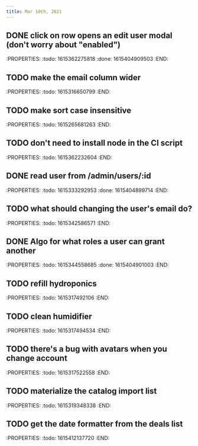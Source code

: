 ```yaml
---
title: Mar 10th, 2021
---
```


## DONE click on row opens an edit user modal (don't worry about "enabled")
:PROPERTIES:
:todo: 1615362275818
:done: 1615404909503
:END:
## TODO make the email column wider
:PROPERTIES:
:todo: 1615316650799
:END:
## TODO make sort case insensitive
:PROPERTIES:
:todo: 1615265681263
:END:
## TODO don't need to install node in the CI script
:PROPERTIES:
:todo: 1615362232604
:END:
## DONE read user from /admin/users/:id
:PROPERTIES:
:todo: 1615333292953
:done: 1615404899714
:END:
## TODO what should changing the user's email do?
:PROPERTIES:
:todo: 1615342586571
:END:
## DONE Algo for what roles a user can grant another
:PROPERTIES:
:todo: 1615344558685
:done: 1615404901003
:END:
## TODO refill hydroponics
:PROPERTIES:
:todo: 1615317492106
:END:
## TODO clean humidifier
:PROPERTIES:
:todo: 1615317494534
:END:
## TODO there's a bug with avatars when you change account
:PROPERTIES:
:todo: 1615317522558
:END:
## TODO materialize the catalog import list
:PROPERTIES:
:todo: 1615319348338
:END:
## TODO get the date formatter from the deals list
:PROPERTIES:
:todo: 1615412137720
:END:
